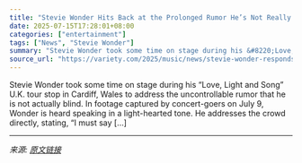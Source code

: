 ```yaml
---
title: "Stevie Wonder Hits Back at the Prolonged Rumor He’s Not Really Blind: ‘You Know the Truth’"
date: 2025-07-15T17:28:01+08:00
categories: ["entertainment"]
tags: ["News", "Stevie Wonder"]
summary: "Stevie Wonder took some time on stage during his &#8220;Love, Light and Song&#8221; U.K. tour stop in Cardiff, Wales to address the uncontrollable rumor that he is not actually blind. In footage captu"
source_url: "https://variety.com/2025/music/news/stevie-wonder-responds-rumor-hes-not-really-blind-1236460965/"
---
```


Stevie Wonder took some time on stage during his &#8220;Love, Light and Song&#8221; U.K. tour stop in Cardiff, Wales to address the uncontrollable rumor that he is not actually blind. In footage captured by concert-goers on July 9, Wonder is heard speaking in a light-hearted tone. He addresses the crowd directly, stating, “I must say [&#8230;]

---

*来源: [原文链接](https://variety.com/2025/music/news/stevie-wonder-responds-rumor-hes-not-really-blind-1236460965/)*
